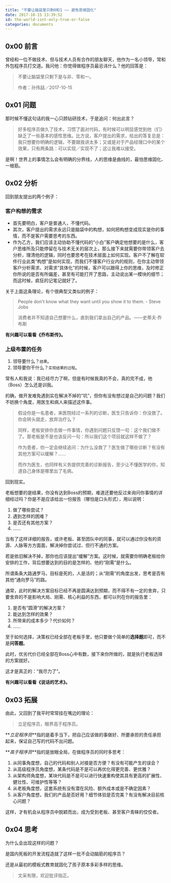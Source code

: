 ```yaml
---
title: "不要让脑袋里只剩0和1 —— 避免思维固化"
date: 2017-10-15 13:39:52
id: the-world-isnt-only-true-or-false
categories: documents
---
```


## 0x00 前言

曾经和一位不做技术、但与技术人员有合作的朋友聊天，他作为一名小领导，常和外包程序员打交道。我问他：你觉得做程序员最忌讳什么？他的回答是：

> 不要让脑袋里只剩下是与非、零和一。
> 
> 作者：孙伟喆／2017-10-15

## 0x01 问题

那时候不懂这句话的我一心只顾钻研技术，于是追问：何出此言？

> 好多程序员做久了技术，习惯了面对代码，有时候可以明显感觉到他（们）缺乏了一些基本的感性思维。比方说，客户提出的需求，给出的答复总是：我只想要你明确的逻辑，不要跟我讲太多；又或是对于产品经理口中的某个效果，只有两条路：可以实现／实现不了；这让我难以接受。

是啊！世界上的事情怎么会有明确的分界线，人的思维是曲线的，最怕思维固化、一根筋。

## 0x02 分析

回到朋友提出的两个例子：

### 客户构想的需求

*   首先要明白，客户是普通人，不懂代码。
*   其次，客户提出的需求永远只是脑袋中的构想，如何把构想变成现实是你的事情，而不是客户需要思考的东西。
*   作为乙方，我们应该主动协助不懂代码的“小白”客户确定他想要的是什么，客户思维所及只能停留在与技术无关的层次上，那么接下来就需要你带领客户去分析，理清他的逻辑，同时也要思考在技术层面上如何实现。客户不了解在软件行业此类“构想”是如何实现，而我们不懂客户行业内的规则，在你主动带领客户分析需求、对需求“具体化”的时候，客户可以跟得上你的思维，及时修正你所说的是否有所偏差，甚至有可能打开了思路，主动说出某一模块的细节；而这时候，疯狂的记笔记就好了。

关于上面这条理论，有个很典型又类似的例子：

> People don't know what they want until you show it to them. - Steve Jobs
> 
> 消费者并不知道自己想要什么，直到我们拿出自己的产品。——史蒂夫·乔布斯

**有兴趣可以看看《乔布斯传》。**

### 上级布置的任务

1.  领导要什么？`结果`。
2.  领导要你干什么？`实现结果的过程`。

常有人和我说：我已经尽力了啊，但是有时候我真的不会，真的完不成，他（Boss）怎么还是训我。

的确，做开发难免遇到实在解决不掉的“坑”，但你有没有想过是自己的问题？我们不妨换个角度，用医生和病人来描述这件事。

> 假设你是一名患者，来医院经过一系列的诊断，医生只告诉你：你没救了。你会转头就走，放弃治疗么？
> 
> 同样，老板安排你去做一件事情，你遇到问题只反馈一句：这个我们做不了。那老板是不是也该反问一句：所以我们这个项目就这样不做了？
> 
> 作为患者，你一定会继续追问：为什么没救了？医生做了哪些诊断？有没有其他方案可以缓解？……
> 
> 而作为医生，也同样有义务提供完善的诊断报告，至少让不懂医学的你，知道自己身体是哪里出了毛病。

回到现实。

老板想要的是结果，你没有达到Boss的预期，难道还要他反过来询问你事情的详细经过吗？你是不是应该给出一份报告（哪怕是口头形式），用以说明：

1.  做了哪些尝试？
2.  遇到怎样的困难？
3.  是否还有其他方案？
4.  ……

当有了这样详细的报告，或许老板、甚至团队中的同事，就可以通过你没有的资源、人脉等方方面面，解决掉你尝试过、但行不通的方案。

若是依旧解决不掉，那你也应该提出“缓解”方案。这时候，就需要你明确老板给你安排的工作，背后想要达到的目的是怎样的、他的“刚需”是什么。

所谓条条大路通罗马，目标是死的，人是活的；从“刚需”的角度出发，思考是否有其他“通向罗马”的路。

通常，此时的解决方案目标已经不再是圆满达到预期，而不得不有一定的舍弃，只要舍弃的不是影响大局、刚需、核心利益的东西，都可以列在你的报告里：

1.  是否有“圆滑”的解决方案？
2.  能达到怎样的效果？
3.  所带来的成本多少？代价如何？
4.  ……

至于如何选择，决策权已经全部在老板手里，他只要做个简单的**选择题**即可，而不是**问答题**。

此时，优劣代价已经全部在Boss心中有数，接下来你所做的，就是执行老板选择的方案就好。

这才是真正的：“我尽力了”。

**有兴趣可以看看《说话的艺术》。**

## 0x03 拓展

由此，又回到了我平时常常挂在嘴边的理论：

> 立足程序员，眼界高于程序员。

**_立足程序员_**指的是着手当下，把自己应该做的事做好、所要承担的责任承担起来，保证自己写的代码不出问题。

**_高于程序员_**指的是放眼全局，在做程序员的同时多思考：

1.  从同事角度想，自己的代码和别人对接是否方便？有没有可能产生的误会？
2.  从高级程序员角度想，某条代码是不是可以再优化得更完善、更优雅？
3.  从架构师角度想，某块代码是不是可以进行快速重构使其具有更高的扩展性、健壮性、可维护性等等？
4.  从老板角度想，这套系统有没有潜在风险、额外成本或是不确定因素？
5.  从客户角度想，我们的产品是否好用？细节体验是否完美？有没有解决目前核心问题？

这样，才有机会从程序员中脱颖而出，成为受到老板、甚至客户青睐的佼佼者。

## 0x04 思考

为什么会出现这样的问题？

是国内死板的开发流程造就了这样一批不会动脑筋的程序员？

还是从最初的模板式教育就固化了孩子原本多彩多样的思维。

> 文采有限，欢迎批评指正。